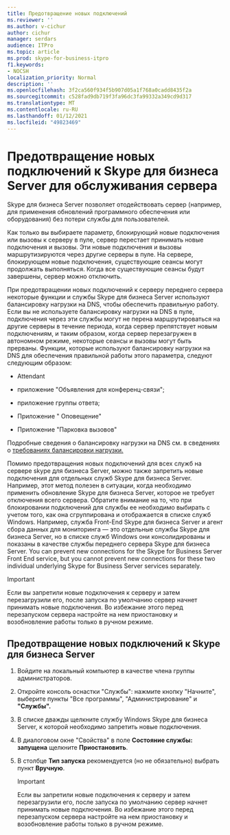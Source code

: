 ```yaml
---
title: Предотвращение новых подключений
ms.reviewer: ''
ms.author: v-cichur
author: cichur
manager: serdars
audience: ITPro
ms.topic: article
ms.prod: skype-for-business-itpro
f1.keywords:
- NOCSH
localization_priority: Normal
description: ''
ms.openlocfilehash: 3f2ca560f934f5b907d05a1f768a0cadd8435f2a
ms.sourcegitcommit: c528fad9db719f3fa96dc3fa99332a349cd9d317
ms.translationtype: MT
ms.contentlocale: ru-RU
ms.lasthandoff: 01/12/2021
ms.locfileid: "49823469"
---
```

# <a name="preventing-new-connections-to-skype-for-business-server-for-server-maintenance"></a>Предотвращение новых подключений к Skype для бизнеса Server для обслуживания сервера


Skype для бизнеса Server позволяет отодействовать сервер (например, для применения обновлений программного обеспечения или оборудования) без потери службы для пользователей.

Как только вы выбираете параметр, блокирующий новые подключения или вызовы к серверу в пуле, сервер перестает принимать новые подключения и вызовы. Эти новые подключения и вызовы маршрутизируются через другие серверы в пуле. На сервере, блокирующем новые подключения, существующие сеансы могут продолжать выполняться. Когда все существующие сеансы будут завершены, сервер можно отключить.

При предотвращении новых подключений к серверу переднего сервера некоторые функции и службы Skype для бизнеса Server используют балансировку нагрузки на DNS, чтобы обеспечить правильную работу. Если вы не используете балансировку нагрузки на DNS в пуле, подключения через эти службы могут не перена маршрутироваться на другие серверы в течение периода, когда сервер препятствует новым подключениям, и таким образом, когда сервер перезагружен в автономном режиме, некоторые сеансы и вызовы могут быть прерваны. Функции, которые используют балансировку нагрузки на DNS для обеспечения правильной работы этого параметра, следуют следующим образом:

  - Attendant

  - приложение "Объявления для конференц-связи";

  - приложение группы ответа;

  - Приложение " Оповещение"

  - Приложение "Парковка вызовов"

Подробные сведения о балансировку нагрузки на DNS см. в сведениях о [требованиях балансировки нагрузки.](../../plan-your-deployment/network-requirements/load-balancing.md)

Помимо предотвращения новых подключений для всех служб на сервере skype для бизнеса Server, можно также запретить новые подключения для отдельных служб Skype для бизнеса Server. Например, этот метод полезен в ситуации, когда необходимо применить обновление Skype для бизнеса Server, которое не требует отключения всего сервера. Обратите внимание на то, что при блокировании подключений для службы ее необходимо выбирать с учетом того, как она сгруппирована и отображается в списке служб Windows. Например, служба Front-End Skype для бизнеса Server и агент сбора данных для мониторинга — это отдельные службы Skype для бизнеса Server, но в списке служб Windows они консолидированы и показаны в качестве службы переднего сервера Skype для бизнеса Server. You can prevent new connections for the Skype for Business Server Front End service, but you cannot prevent new connections for these two individual underlying Skype for Business Server services separately.

> [!IMPORTANT]
> Если вы запретили новые подключения к серверу и затем перезагрузили его, после запуска по умолчанию сервер начнет принимать новые подключения. Во избежание этого перед перезапуском сервера настройте на нем приостановку и возобновление работы только в ручном режиме.

## <a name="to-prevent-new-connections-to-skype-for-business-server"></a>Предотвращение новых подключений к Skype для бизнеса Server

1.  Войдите на локальный компьютер в качестве члена группы администраторов.

2.  Откройте консоль оснастки "Службы": нажмите кнопку "Начните", выберите пункты "Все программы", "Администрирование" и **"Службы".**  

3.  В списке дважды щелкните службу Windows Skype для бизнеса Server, к которой необходимо запретить новые подключения.

4.  В диалоговом окне "Свойства" в поле **Состояние службы: запущена** щелкните **Приостановить**.

5.  В столбце **Тип запуска** рекомендуется (но не обязательно) выбрать пункт **Вручную**.
    
    > [!IMPORTANT]
    > Если вы запретили новые подключения к серверу и затем перезагрузили его, после запуска по умолчанию сервер начнет принимать новые подключения. Во избежание этого перед перезапуском сервера настройте на нем приостановку и возобновление работы только в ручном режиме.
